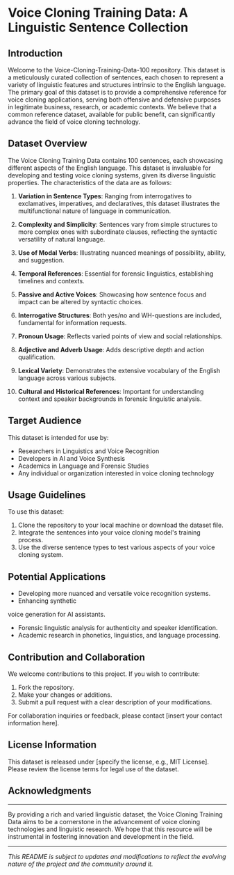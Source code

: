 # Voice Cloning Training Data: A Linguistic Sentence Collection

## Introduction

Welcome to the Voice-Cloning-Training-Data-100 repository. This dataset is a meticulously curated collection of sentences, each chosen to represent a variety of linguistic features and structures intrinsic to the English language. The primary goal of this dataset is to provide a comprehensive reference for voice cloning applications, serving both offensive and defensive purposes in legitimate business, research, or academic contexts. We believe that a common reference dataset, available for public benefit, can significantly advance the field of voice cloning technology.

## Dataset Overview

The Voice Cloning Training Data contains 100 sentences, each showcasing different aspects of the English language. This dataset is invaluable for developing and testing voice cloning systems, given its diverse linguistic properties. The characteristics of the data are as follows:

1. **Variation in Sentence Types**: Ranging from interrogatives to exclamatives, imperatives, and declaratives, this dataset illustrates the multifunctional nature of language in communication.

2. **Complexity and Simplicity**: Sentences vary from simple structures to more complex ones with subordinate clauses, reflecting the syntactic versatility of natural language.

3. **Use of Modal Verbs**: Illustrating nuanced meanings of possibility, ability, and suggestion.

4. **Temporal References**: Essential for forensic linguistics, establishing timelines and contexts.

5. **Passive and Active Voices**: Showcasing how sentence focus and impact can be altered by syntactic choices.

6. **Interrogative Structures**: Both yes/no and WH-questions are included, fundamental for information requests.

7. **Pronoun Usage**: Reflects varied points of view and social relationships.

8. **Adjective and Adverb Usage**: Adds descriptive depth and action qualification.

9. **Lexical Variety**: Demonstrates the extensive vocabulary of the English language across various subjects.

10. **Cultural and Historical References**: Important for understanding context and speaker backgrounds in forensic linguistic analysis.

## Target Audience

This dataset is intended for use by:

- Researchers in Linguistics and Voice Recognition
- Developers in AI and Voice Synthesis
- Academics in Language and Forensic Studies
- Any individual or organization interested in voice cloning technology

## Usage Guidelines

To use this dataset:

1. Clone the repository to your local machine or download the dataset file.
2. Integrate the sentences into your voice cloning model's training process.
3. Use the diverse sentence types to test various aspects of your voice cloning system.

## Potential Applications

- Developing more nuanced and versatile voice recognition systems.
- Enhancing synthetic

voice generation for AI assistants.
- Forensic linguistic analysis for authenticity and speaker identification.
- Academic research in phonetics, linguistics, and language processing.

## Contribution and Collaboration

We welcome contributions to this project. If you wish to contribute:

1. Fork the repository.
2. Make your changes or additions.
3. Submit a pull request with a clear description of your modifications.

For collaboration inquiries or feedback, please contact [insert your contact information here].

## License Information

This dataset is released under [specify the license, e.g., MIT License]. Please review the license terms for legal use of the dataset.

## Acknowledgments



---

By providing a rich and varied linguistic dataset, the Voice Cloning Training Data aims to be a cornerstone in the advancement of voice cloning technologies and linguistic research. We hope that this resource will be instrumental in fostering innovation and development in the field.

---

*This README is subject to updates and modifications to reflect the evolving nature of the project and the community around it.*
